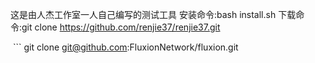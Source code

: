 这是由人杰工作室一人自己编写的测试工具
安装命令:bash install.sh
下载命令:git clone https://github.com/renjie37/renjie37.git

 ​ 
​``` 
 ​git clone git@github.com:FluxionNetwork/fluxion.git 
```
 
